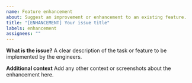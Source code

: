 ```yaml
---
name: Feature enhancement
about: Suggest an improvement or enhancement to an existing feature.
title: "[ENHANCEMENT] Your issue title"
labels: enhancement
assignees: ""
---
```


**What is the issue?**
A clear description of the task or feature to be implemented by the engineers. 

**Additional context**
Add any other context or screenshots about the enhancement here.
